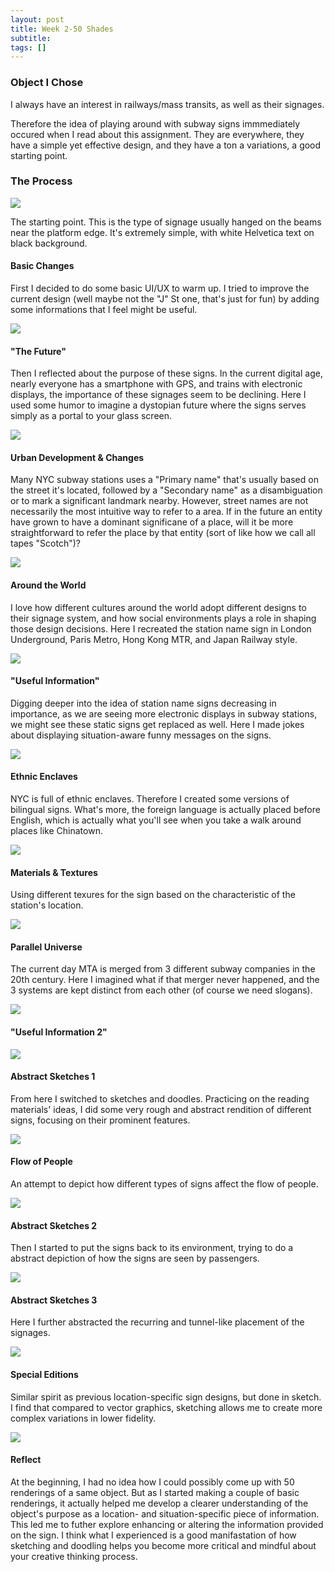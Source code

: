 ```yaml
---
layout: post
title: Week 2-50 Shades
subtitle: 
tags: []
---
```


### Object I Chose

I always have an interest in railways/mass transits, as well as their signages.

Therefore the idea of playing around with subway signs immmediately occured when I read about this assignment. They are everywhere, they have a simple yet effective design, and they have a ton a variations, a good starting point.



### The Process



![](_posts/W2/File0.png)

The starting point. This is the type of signage usually hanged on the beams near the platform edge. It's extremely simple, with white Helvetica text on black background.



#### Basic Changes

First I decided to do some basic UI/UX to warm up. I tried to improve the current design (well maybe not the "J" St one, that's just for fun) by adding some informations that I feel might be useful.

![](./W2/File1.png)



#### "The Future"

Then I reflected about the purpose of these signs. In the current digital age, nearly everyone has a smartphone with GPS, and trains with electronic displays, the importance of these signages seem to be declining. Here I used some humor to imagine a dystopian future where the signs serves simply as a portal to your glass screen.

![](./W2/File2.png)



#### Urban Development & Changes

Many NYC subway stations uses a "Primary name" that's usually based on the street it's located, followed by a "Secondary name" as a disambiguation or to mark a significant landmark nearby. However, street names are not necessarily the most intuitive way to refer to a area. If in the future an entity have grown to have a dominant significane of a place, will it be more straightforward to refer the place by that entity (sort of like how we call all tapes "Scotch")?

![](./W2/File3.png)



#### Around the World

I love how different cultures around the world adopt different designs to their signage system, and how social environments plays a role in shaping those design decisions. Here I recreated the station name sign in London Underground, Paris Metro, Hong Kong MTR, and Japan Railway style.

![](./W2/File4.png)



#### "Useful Information"

Digging deeper into the idea of station name signs decreasing in importance, as we are seeing more electronic displays in subway stations, we might see these static signs get replaced as well. Here I made jokes about displaying situation-aware funny messages on the signs.

![](./W2/File5.png)



#### Ethnic Enclaves

NYC is full of ethnic enclaves. Therefore I created some versions of bilingual signs. What's more, the foreign language is actually placed before English, which is actually what you'll see when you take a walk around places like Chinatown.

![](./W2/File6.png)



#### Materials & Textures

Using different texures for the sign based on the characteristic of the station's location.

![](./W2/File7.png)



#### Parallel Universe

The current day MTA is merged from 3 different subway companies in the 20th century. Here I imagined what if that merger never happened, and the 3 systems are kept distinct from each other (of course we need slogans).

![](./W2/File8.png)



#### "Useful Information 2"

![](./W2/File9.png)



#### Abstract Sketches 1

From here I switched to sketches and doodles. Practicing on the reading materials' ideas, I did some very rough and abstract rendition of different signs, focusing on their prominent features.

![](./W2/File10.png)



#### Flow of People

An attempt to depict how different types of signs affect the flow of people.

![](./W2/File11.png)



#### Abstract Sketches 2

Then I started to put the signs back to its environment, trying to do a abstract depiction of how the signs are seen by passengers.

![](./W2/File12.png)



#### Abstract Sketches 3

Here I further abstracted the recurring and tunnel-like placement of the signages.

![](./W2/File13.png)



#### Special Editions

Similar spirit as previous location-specific sign designs, but done in sketch. I find that compared to vector graphics, sketching allows me to create more complex variations in lower fidelity.

![](./W2/File14.png)



#### Reflect

At the beginning, I had no idea how I could possibly come up with 50 renderings of a same object. But as I started making a couple of basic renderings, it actually helped me develop a clearer understanding of the object's purpose as a location- and situation-specific piece of information. This led me to futher explore enhancing or altering the information provided on the sign. I think what I experienced is a good manifastation of how sketching and doodling helps you become more critical and mindful about your creative thinking process.













